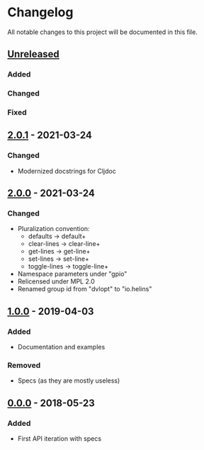 # Changelog

All notable changes to this project will be documented in this file.



## [Unreleased]

### Added

### Changed

### Fixed



## [2.0.1] - 2021-03-24

### Changed

- Modernized docstrings for Cljdoc



## [2.0.0] - 2021-03-24

### Changed

- Pluralization convention:
    - defaults     -> default+
    - clear-lines  -> clear-line+
    - get-lines    -> get-line+
    - set-lines    -> set-line+
    - toggle-lines -> toggle-line+
- Namespace parameters under "gpio"
- Relicensed under MPL 2.0
- Renamed group id from "dvlopt" to "io.helins"



## [1.0.0] - 2019-04-03

### Added

- Documentation and examples

### Removed

- Specs (as they are mostly useless)



## [0.0.0] - 2018-05-23

### Added

- First API iteration with specs


[Unreleased]: https://github.com/helins/linux.gpio.clj/compare/2.0.1...HEAD
[2.0.1]: https://github.com/helins/linux.gpio.clj/compare/2.0.0...2.0.1
[2.0.0]: https://github.com/helins/linux.gpio.clj/compare/1.0.0...2.0.0
[1.0.0]: https://github.com/helins/linux.gpio.clj/compare/0.0.0...1.0.0
[0.0.0]: https://github.com/helins/linux.gpio.clj/tree/0.0.0
